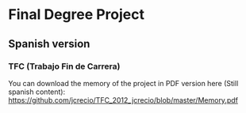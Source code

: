 # Final Degree Project 
## Spanish version
### TFC (Trabajo Fin de Carrera)

You can download the memory of the project in PDF version here (Still spanish content):
https://github.com/jcrecio/TFC_2012_jcrecio/blob/master/Memory.pdf

